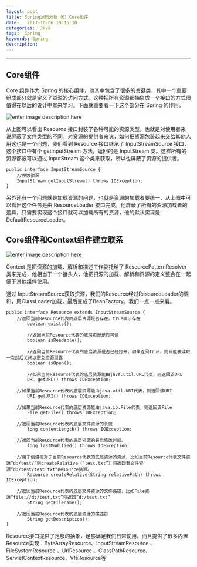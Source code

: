 ```yaml
---
layout: post
title: Spring源码分析（6）Core组件
date:   2017-10-06 19:15:10
categories:  Java
tags:  Spring
keywords: Spring
description: 
---
```

----------------------------------

## Core组件
Core 组件作为 Spring 的核心组件，他其中包含了很多的关键类，其中一个重要组成部分就是定义了资源的访问方式。这种把所有资源都抽象成一个接口的方式很值得在以后的设计中拿来学习。下面就重要看一下这个部分在 Spring 的作用。

![enter image description here](http://p7lixluhf.bkt.clouddn.com/core.png)

从上图可以看出 Resource 接口封装了各种可能的资源类型，也就是对使用者来说屏蔽了文件类型的不同。对资源的提供者来说，如何把资源包装起来交给其他人用这也是一个问题，我们看到 Resource 接口继承了 InputStreamSource 接口，这个接口中有个 getInputStream 方法，返回的是 InputStream 类。这样所有的资源都被可以通过 InputStream 这个类来获取，所以也屏蔽了资源的提供者。

```
public interface InputStreamSource {  
    //获取资源
    InputStream getInputStream() throws IOException;  
}  
```


另外还有一个问题就是加载资源的问题，也就是资源的加载者要统一，从上图中可以看出这个任务是由 ResourceLoader 接口完成，他屏蔽了所有的资源加载者的差异，只需要实现这个接口就可以加载所有的资源，他的默认实现是 DefaultResourceLoader。

## Core组件和Context组件建立联系

![enter image description here](http://p7lixluhf.bkt.clouddn.com/core2.png)

Context 是把资源的加载、解析和描述工作委托给了 ResourcePatternResolver 类来完成，他相当于一个接头人，他把资源的加载、解析和资源的定义整合在一起便于其他组件使用。

通过 InputStreamSource获取资源，我们的Resource经过ResourceLoader的调和，用ClassLoader加载，最后变成了BeanFactory。我们一点一点来看。
```
public interface Resource extends InputStreamSource {  
	//返回当前Resource代表的底层资源是否存在，true表示存在
        boolean exists(); 
        
        //返回当前Resource代表的底层资源是否可读 
        boolean isReadable();  
        
        //返回当前Resource代表的底层资源是否已经打开，如果返回true，则只能被读取一次然后关闭以避免资源泄露
        boolean isOpen();   
         
        //如果当前Resource代表的底层资源能由java.util.URL代表，则返回该URL       
        URL getURL() throws IOException;  

	//如果当前Resource代表的底层资源能由java.util.URI代表，则返回该URI
        URI getURI() throws IOException;  

	//如果当前Resource代表的底层资源能由java.io.File代表，则返回该File
        File getFile() throws IOException;  

	//返回当前Resource代表的底层文件资源的长度
        long contentLength() throws IOException;  

	//返回当前Resource代表的底层资源的最后修改时间。
        long lastModified() throws IOException;  

	//用于创建相对于当前Resource代表的底层资源的资源，比如当前Resource代表文件资源“d:/test/”则createRelative（“test.txt”）将返回表文件资源“d:/test/test.txt”Resource资源。
        Resource createRelative(String relativePath) throws IOException;  

	//返回当前Resource代表的底层文件资源的文件路径，比如File资源“file://d:/test.txt”将返回“d:/test.txt”
        String getFilename();  
	
	//返回当前Resource代表的底层资源的描述符
        String getDescription();  
}  
```
Resource接口提供了足够的抽象，足够满足我们日常使用。而且提供了很多内置Resource实现：ByteArrayResource、InputStreamResource 、FileSystemResource 、UrlResource 、ClassPathResource、ServletContextResource、VfsResource等
